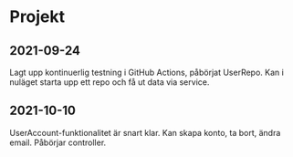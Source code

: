 # Projekt

## 2021-09-24

Lagt upp kontinuerlig testning i GitHub Actions, påbörjat UserRepo. Kan i nuläget starta upp ett repo och få ut data via service.

## 2021-10-10

UserAccount-funktionalitet är snart klar. Kan skapa konto, ta bort, ändra email. Påbörjar controller.
